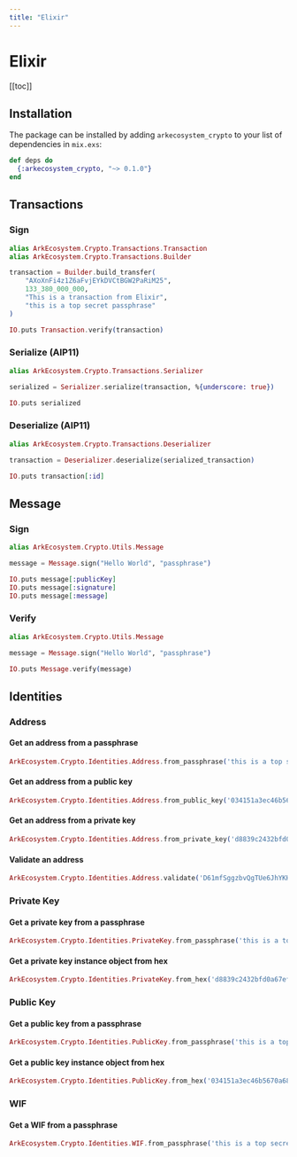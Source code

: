 ```yaml
---
title: "Elixir"
---
```


# Elixir

[[toc]]

## Installation

The package can be installed by adding `arkecosystem_crypto` to your list of dependencies in `mix.exs`:

```elixir
def deps do
  {:arkecosystem_crypto, "~> 0.1.0"}
end
```

## Transactions

### Sign

```elixir
alias ArkEcosystem.Crypto.Transactions.Transaction
alias ArkEcosystem.Crypto.Transactions.Builder

transaction = Builder.build_transfer(
    "AXoXnFi4z1Z6aFvjEYkDVCtBGW2PaRiM25",
    133_380_000_000,
    "This is a transaction from Elixir",
    "this is a top secret passphrase"
)

IO.puts Transaction.verify(transaction)
```

### Serialize (AIP11)

```elixir
alias ArkEcosystem.Crypto.Transactions.Serializer

serialized = Serializer.serialize(transaction, %{underscore: true})

IO.puts serialized
```

### Deserialize (AIP11)

```elixir
alias ArkEcosystem.Crypto.Transactions.Deserializer

transaction = Deserializer.deserialize(serialized_transaction)

IO.puts transaction[:id]
```

## Message

### Sign

```elixir
alias ArkEcosystem.Crypto.Utils.Message

message = Message.sign("Hello World", "passphrase")

IO.puts message[:publicKey]
IO.puts message[:signature]
IO.puts message[:message]
```

### Verify

```elixir
alias ArkEcosystem.Crypto.Utils.Message

message = Message.sign("Hello World", "passphrase")

IO.puts Message.verify(message)
```

## Identities

### Address

#### Get an address from a passphrase
```elixir
ArkEcosystem.Crypto.Identities.Address.from_passphrase('this is a top secret passphrase')
```

#### Get an address from a public key
```elixir
ArkEcosystem.Crypto.Identities.Address.from_public_key('034151a3ec46b5670a682b0a63394f863587d1bc97483b1b6c70eb58e7f0aed192')
```

#### Get an address from a private key
```elixir
ArkEcosystem.Crypto.Identities.Address.from_private_key('d8839c2432bfd0a67ef10a804ba991eabba19f154a3d707917681d45822a5712')
```

#### Validate an address
```elixir
ArkEcosystem.Crypto.Identities.Address.validate('D61mfSggzbvQgTUe6JhYKH2doHaqJ3Dyib')
```

### Private Key

#### Get a private key from a passphrase
```elixir
ArkEcosystem.Crypto.Identities.PrivateKey.from_passphrase('this is a top secret passphrase')
```

#### Get a private key instance object from hex
```elixir
ArkEcosystem.Crypto.Identities.PrivateKey.from_hex('d8839c2432bfd0a67ef10a804ba991eabba19f154a3d707917681d45822a5712')
```

### Public Key

#### Get a public key from a passphrase
```elixir
ArkEcosystem.Crypto.Identities.PublicKey.from_passphrase('this is a top secret passphrase')
```

#### Get a public key instance object from hex
```elixir
ArkEcosystem.Crypto.Identities.PublicKey.from_hex('034151a3ec46b5670a682b0a63394f863587d1bc97483b1b6c70eb58e7f0aed192')
```

### WIF

#### Get a WIF from a passphrase
```elixir
ArkEcosystem.Crypto.Identities.WIF.from_passphrase('this is a top secret passphrase')
```
